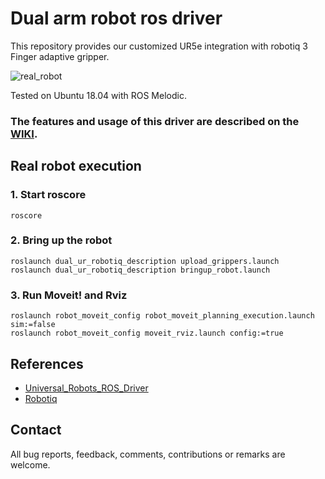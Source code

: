 # Dual arm robot ros driver

This repository provides our customized UR5e integration with robotiq 3 Finger adaptive gripper.  

![real_robot](https://user-images.githubusercontent.com/6389003/141102453-e75c4ded-fe8f-4a26-9d55-d97c1e357f7d.JPG)

Tested on Ubuntu 18.04 with ROS Melodic.

### The features and usage of this driver are described on the [WIKI](https://github.com/yaesolKim/dual_ur5e/wiki).   

<!--
## Simulation: Run gazebo, moveit, Rviz   
```
roslaunch ur_e_gazebo dual_arm.launch
roslaunch dual_arm_moveit_config robot_moveit_planning_execution.launch sim:=true
roslaunch dual_arm_moveit_config moveit_rviz.launch config:=true
```   
-->
## Real robot execution

### 1. Start roscore
```commandline
roscore
```
### 2. Bring up the robot
```commandline
roslaunch dual_ur_robotiq_description upload_grippers.launch    
roslaunch dual_ur_robotiq_description bringup_robot.launch    
```
### 3. Run Moveit! and Rviz
```
roslaunch robot_moveit_config robot_moveit_planning_execution.launch sim:=false     
roslaunch robot_moveit_config moveit_rviz.launch config:=true   
```

<!--
To control the left/right arm separately, use the command below. 
```commandline
roslaunch ur_robot_driver dual_ur_robotiq_bringup.launch   
roslaunch ur5e_moveit_config ur5e_moveit_planning_execution.launch   
roslaunch ur5e_moveit_config moveit_rviz.launch config:=true  
```
-->

## References   
- [Universal_Robots_ROS_Driver](https://github.com/UniversalRobots/Universal_Robots_ROS_Driver)
- [Robotiq](https://github.com/ros-industrial/robotiq)



## Contact
All bug reports, feedback, comments, contributions or remarks are welcome.
